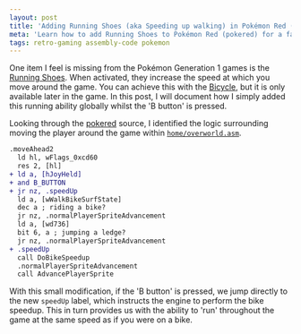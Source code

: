```yaml
---
layout: post
title: 'Adding Running Shoes (aka Speeding up walking) in Pokémon Red (pokered)'
meta: 'Learn how to add Running Shoes to Pokémon Red (pokered) for a faster walking experience without waiting for the Bicycle.'
tags: retro-gaming assembly-code pokemon
---
```


One item I feel is missing from the Pokémon Generation 1 games is the [Running Shoes](https://bulbapedia.bulbagarden.net/wiki/Running_Shoes).
When activated, they increase the speed at which you move around the game.
You can achieve this with the [Bicycle](https://bulbapedia.bulbagarden.net/wiki/Bicycle), but it is only available later in the game.
In this post, I will document how I simply added this running ability globally whilst the 'B button' is pressed.

<!--more-->

Looking through the [pokered](https://github.com/pret/pokered) source, I identified the logic surrounding moving the player around the game within [`home/overworld.asm`](https://github.com/eddmann/pokered/blob/running-shoes/home/overworld.asm#L276).

```diff
.moveAhead2
  ld hl, wFlags_0xcd60
  res 2, [hl]
+ ld a, [hJoyHeld]
+ and B_BUTTON
+ jr nz, .speedUp
  ld a, [wWalkBikeSurfState]
  dec a ; riding a bike?
  jr nz, .normalPlayerSpriteAdvancement
  ld a, [wd736]
  bit 6, a ; jumping a ledge?
  jr nz, .normalPlayerSpriteAdvancement
+ .speedUp
  call DoBikeSpeedup
  .normalPlayerSpriteAdvancement
  call AdvancePlayerSprite
```

With this small modification, if the 'B button' is pressed, we jump directly to the new `speedUp` label, which instructs the engine to perform the bike speedup.
This in turn provides us with the ability to 'run' throughout the game at the same speed as if you were on a bike.
